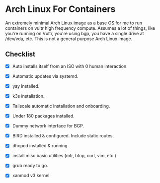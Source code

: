 # Arch Linux For Containers

An extremely minimal Arch Linux image as a base OS for me to run containers on vultr high frequency compute. Assumes a lot of things, like you're running on Vultr, you're using bgp, you have a single drive at /dev/vda, etc. This is not a general purpose Arch Linux image. 

## Checklist
- [x] Auto installs itself from an ISO with 0 human interaction.
- [x] Automatic updates via systemd.
- [x] yay installed.
- [x] k3s installation.
- [x] Tailscale automatic installation and onboarding.
- [x] Under 180 packages installed.
- [x] Dummy network interface for BGP.
- [x] BIRD installed & configured. Include static routes.
- [x] dhcpcd installed & running.
- [x] install misc basic utilities (mtr, btop, curl, vim, etc.)
- [x] grub ready to go.
- [x] xanmod v3 kernel

